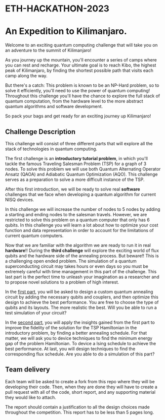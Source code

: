 # ETH-HACKATHON-2023
# An Expedition to Kilimanjaro.

Welcome to an exciting quantum computing challenge that will take you on an adventure to the summit of Kilimanjaro!

As you journey up the mountain, you'll encounter a series of camps where you can rest and recharge. Your ultimate goal is to reach Kibo, the highest peak of Kilimanjaro, by finding the shortest possible path that visits each camp along the way.

But there's a catch: This problem is known to be an NP-Hard problem, so to solve it efficiently, you'll need to use the power of quantum computing! Throughout this challenge you'll have the chance to explore the full stack of quantum computation, from the hardware level to the more abstract quantum algorithms and software development.

So pack your bags and get ready for an exciting journey up Kilimanjaro!


## Challenge Description

This challenge will consist of three different parts that will explore all the stack of technologies in quantum computing. 

The first challenge is an **introductory tutorial problem**, in which you'll tackle the famous Traveling Salesman Problem (TSP) for a graph of 3 nodes. To solve this problem we will use both Quantum Alternating Operator Ansatz (QAOA) and Adiabatic Quantum Optimization (AQO). This challenge serves as a preparation to solve a more difficult instance of the TSP. 

After this first introduction, we will be ready to solve real **software** challenges that we face when developing a quantum algorithm for current NISQ devices. 

In this challenge we will increase the number of nodes to 5 nodes by adding a starting and ending nodes to the salesman travels. However, we are restricted to solve this problem on a quantum computer that only has 6 qubits. In this challenge you will learn a lot about how to optimize your cost function and data representation in order to account for the limitations of current quantum computers. 

Now that we are familiar with the algorithm we are ready to run it in real **hardware**!! During the **third challenge** will explore the exciting world of flux qubits and the hardware side of the annealing process. But beware!! This is a challenging open ended problem. The simulation of a quantum superconducting circuit may takes hours or even days so you must be extremely careful with time management in this part of the challenge. This last part is the perfect time to unleash your imagination as a researcher and to propose novel solutions to a problem of high interest. 

In the <u>first part</u>, you will be asked to design a custom quantum annealing circuit by adding the necessary qubits and couplers, and then optimize this design to achieve the best performance. You are free to choose the type of qubits and its layouts. The more realistic the best. Will you be able to run a test simulation of your circuit?   

In the <u>second part</u>, you will apply the insights gained from the first part to improve the fidelity of the solution for the TSP Hamiltonian in the introductory problem, by finding a better annealing schedule. For that matter, we will ask you to device techniques to find the minimum energy gap of the problem Hamiltonian. To device a Ising schedule to achieve the best performance. At last, you will design techniques to find the corresponding flux schedule. Are you able to do a simulation of this part? 


## Team delivery

Each team will be asked to create a fork from this repo where they will be developing their code. Then, when they are done they will have to create a pull request with all of the code, short report, and any supporting material they would like to attach. 

The report should contain a justification to all the design choices made throughout the competition. This report has to be less than 5 pages long. 
